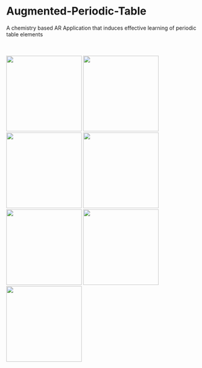 # Augmented-Periodic-Table
A chemistry based AR Application that induces effective learning of periodic table elements

<br>
<br>



<img src="https://user-images.githubusercontent.com/47331096/180031017-4c4ee192-0812-434e-b4fd-7471c2a22519.jpg" width="200">

<img src="https://user-images.githubusercontent.com/47331096/180031205-c6e645b9-4de2-4fbe-a71b-e3556d6f9997.jpg" width="200">

<img src="https://user-images.githubusercontent.com/47331096/180031243-f53d9b30-16d9-4202-ac8c-71cd8f3373fe.jpg" width="200">
<img src="https://user-images.githubusercontent.com/47331096/180031086-fa72974c-90e3-43c7-9106-b00cdc849224.jpg" width="200">
<img src="https://user-images.githubusercontent.com/47331096/180031107-32855602-1df8-42e5-9e48-7b58ba01ace7.jpg" width="200">
<img src="https://user-images.githubusercontent.com/47331096/180031124-269c12f3-e00a-44d9-ad82-3bf2d67e8df1.jpg" width="200">
<img src="https://user-images.githubusercontent.com/47331096/180031131-450f044c-43ad-4220-995a-6a263f4b874d.jpg" width="200">
